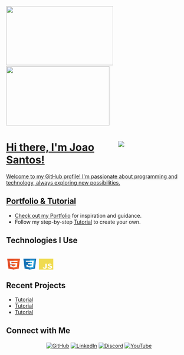 <div>
<img loading="lazy" height="160em" width="290" src="https://github-readme-stats.vercel.app/api?username=JoaoSantosCodes&show_icons=true&theme=dracula&include_all_commits=true&count_private=true"/>
<a href="https://github.com/seu-usuário-aqui">
<img loading="lazy" height="160em" width="280" src="https://github-readme-stats.vercel.app/api/top-langs/?username=JoaoSantosCodes&layout=compact&langs_count=7&theme=dracula"/>
</div>
<img align='right' src='https://user-images.githubusercontent.com/5713670/87202985-820dcb80-c2b6-11ea-9f56-7ec461c497c3.gif' width='200'>

# Hi there, I'm Joao Santos!

Welcome to my GitHub profile! I'm passionate about programming and technology, always exploring new possibilities.

## Portfolio & Tutorial

- Check out my [Portfolio]() for inspiration and guidance.
- Follow my step-by-step [Tutorial]() to create your own.

## Technologies I Use

<div style="display: inline_block; margin-top: 20px;"><br>
  <img align="center" alt="HTML" height="30" width="40" src="https://raw.githubusercontent.com/devicons/devicon/master/icons/html5/html5-original.svg">
  <img align="center" alt="CSS" height="30" width="40" src="https://raw.githubusercontent.com/devicons/devicon/master/icons/css3/css3-original.svg">
  <img align="center" alt="JavaScript" height="30" width="40" src="https://raw.githubusercontent.com/devicons/devicon/master/icons/javascript/javascript-plain.svg">
</div>

## Recent Projects

- [Tutorial]()
- [Tutorial]()
- [Tutorial]()

## Connect with Me


<p align="center" style="margin-top: 20px;">
  <a href="https://github.com/JoaoSantosCodes" target="_blank">
    <img alt="GitHub" title="GitHub" height="40" width="40" src="https://cdn.simpleicons.org/github"></a>
  <a href="https://www.linkedin.com/in/jo%C3%A3o-santos-5a59a567/" target="_blank">
    <img alt="LinkedIn" title="LinkedIn" height="40" width="40" src="https://cdn.simpleicons.org/linkedin"></a>
  <a href="https://discord.gg/6JAwbTFy" target="_blank">
    <img alt="Discord" title="Discord" height="40" width="40" src="https://cdn.simpleicons.org/discord"></a>
  <a href="https://www.youtube.com/channel/UCT8zcIEJaNPUFVmoxLDwaZA" target="_blank">
    <img alt="YouTube" title="YouTube" height="40" width="40" src="https://cdn.simpleicons.org/youtube"></a>
</p>


